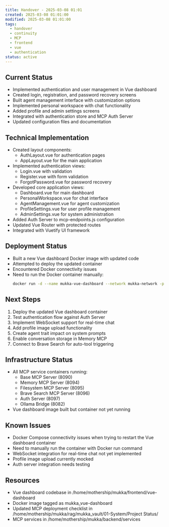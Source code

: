 ```yaml
---
title: Handover - 2025-03-08 01:01
created: 2025-03-08 01:01:00
modified: 2025-03-08 01:01:00
tags:
  - handover
  - continuity
  - MCP
  - frontend
  - vue
  - authentication
status: active
---
```


## Current Status
- Implemented authentication and user management in Vue dashboard
- Created login, registration, and password recovery screens
- Built agent management interface with customization options
- Implemented personal workspace with chat functionality
- Added profile and admin settings screens
- Integrated with authentication store and MCP Auth Server
- Updated configuration files and documentation

## Technical Implementation
- Created layout components:
  - AuthLayout.vue for authentication pages
  - AppLayout.vue for the main application
- Implemented authentication views:
  - Login.vue with validation
  - Register.vue with form validation
  - ForgotPassword.vue for password recovery
- Developed core application views:
  - Dashboard.vue for main dashboard
  - PersonalWorkspace.vue for chat interface
  - AgentManagement.vue for agent customization
  - ProfileSettings.vue for user profile management
  - AdminSettings.vue for system administration
- Added Auth Server to mcp-endpoints.js configuration
- Updated Vue Router with protected routes
- Integrated with Vuetify UI framework

## Deployment Status
- Built a new Vue dashboard Docker image with updated code
- Attempted to deploy the updated container
- Encountered Docker connectivity issues
- Need to run the Docker container manually: 
  ```bash
  docker run -d --name mukka-vue-dashboard --network mukka-network -p 3002:3002 mukka_vue-dashboard
  ```

## Next Steps
1. Deploy the updated Vue dashboard container
2. Test authentication flow against Auth Server
3. Implement WebSocket support for real-time chat
4. Add profile image upload functionality 
5. Create agent trait impact on system prompts
6. Enable conversation storage in Memory MCP
7. Connect to Brave Search for auto-tool triggering

## Infrastructure Status
- All MCP service containers running:
  - Base MCP Server (8090)
  - Memory MCP Server (8094)
  - Filesystem MCP Server (8095)
  - Brave Search MCP Server (8096)
  - Auth Server (8097)
  - Ollama Bridge (8082)
- Vue dashboard image built but container not yet running

## Known Issues
- Docker Compose connectivity issues when trying to restart the Vue dashboard container
- Need to manually run the container with Docker run command
- WebSocket integration for real-time chat not yet implemented
- Profile image upload currently mocked
- Auth server integration needs testing

## Resources
- Vue dashboard codebase in /home/mothership/mukka/frontend/vue-dashboard
- Docker image tagged as mukka_vue-dashboard
- Updated MCP deployment checklist in /home/mothership/mukka/rag/mukka_vault/01-System/Project Status/
- MCP services in /home/mothership/mukka/backend/services
